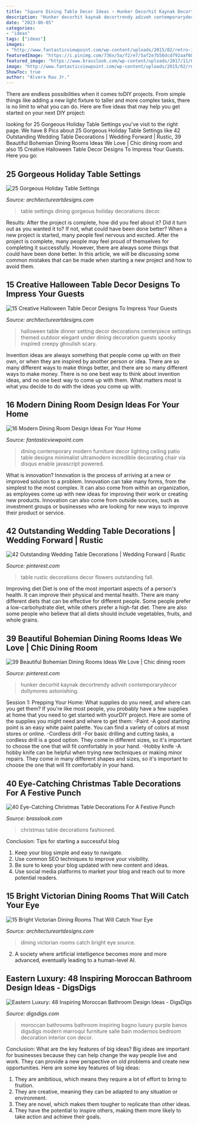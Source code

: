 ```yaml
---
title: "Square Dining Table Decor Ideas ~ Hunker Decorhit Kaynak Decortrendy Adiveh Contemporarydecor Dollymores Astonishing"
description: "Hunker decorhit kaynak decortrendy adiveh contemporarydecor dollymores astonishing"
date: "2023-06-05"
categories:
- "ideas"
tags: ["ideas"]
images:
- "http://www.fantasticviewpoint.com/wp-content/uploads/2015/02/retro-inspiration-minimalist-ideas-and-dining-room-design-contemporary-634x845.jpg"
featuredImage: "https://i.pinimg.com/736x/5a/f2/e7/5af2e7b56dcd792aaf68012d230888f0.jpg"
featured_image: "https://www.brasslook.com/wp-content/uploads/2017/11/Old-fashioned-Christmas-table-decorations.jpg"
image: "http://www.fantasticviewpoint.com/wp-content/uploads/2015/02/retro-inspiration-minimalist-ideas-and-dining-room-design-contemporary-634x845.jpg"
ShowToc: true
author: "Alvera Rau Jr."
---
```



There are endless possibilities when it comes toDIY projects. From simple things like adding a new light fixture to taller and more complex tasks, there is no limit to what you can do. Here are five ideas that may help you get started on your next DIY project: 

	

		
looking for 25 Gorgeous Holiday Table Settings you've visit to the right page. We have 8 Pics about 25 Gorgeous Holiday Table Settings like 42 Outstanding Wedding Table Decorations | Wedding Forward | Rustic, 39 Beautiful Bohemian Dining Rooms Ideas We Love | Chic dining room and also 15 Creative Halloween Table Decor Designs To Impress Your Guests. Here you go:
		
    
## 25 Gorgeous Holiday Table Settings

<img loading=lazy src="https://www.architectureartdesigns.com/wp-content/uploads/2013/02/Dining-Table-Decor-ArchiArtDesigns-21.jpg" onerror="this.onerror=null;this.src='https://tse3.mm.bing.net/th?id=OIP.p17enWxVDhvRYlybPyhMcwHaJ4&amp;pid=15.1';" alt="25 Gorgeous Holiday Table Settings">

_Source: architectureartdesigns.com_

>table settings dining gorgeous holiday decorations decor. 

	

Results: After the project is complete, how did you feel about it? Did it turn out as you wanted it to? If not, what could have been done better?
When a new project is started, many people feel nervous and excited. After the project is complete, many people may feel proud of themselves for completing it successfully. However, there are always some things that could have been done better. In this article, we will be discussing some common mistakes that can be made when starting a new project and how to avoid them.

    
## 15 Creative Halloween Table Decor Designs To Impress Your Guests

<img loading=lazy src="https://www.architectureartdesigns.com/wp-content/uploads/2015/09/982-630x473.jpg" onerror="this.onerror=null;this.src='https://tse3.mm.bing.net/th?id=OIP.rBufs-SCGqjEUiUvWgF7eAHaFj&amp;pid=15.1';" alt="15 Creative Halloween Table Decor Designs To Impress Your Guests">

_Source: architectureartdesigns.com_

>halloween table dinner setting decor decorations centerpiece settings themed outdoor elegant under dining decoration guests spooky inspired creepy ghoulish scary. 

	

Invention ideas are always something that people come up with on their own, or when they are inspired by another person or idea. There are so many different ways to make things better, and there are so many different ways to make money. There is no one best way to think about invention ideas, and no one best way to come up with them. What matters most is what you decide to do with the ideas you come up with.

    
## 16 Modern Dining Room Design Ideas For Your Home

<img loading=lazy src="http://www.fantasticviewpoint.com/wp-content/uploads/2015/02/retro-inspiration-minimalist-ideas-and-dining-room-design-contemporary-634x845.jpg" onerror="this.onerror=null;this.src='https://tse4.mm.bing.net/th?id=OIP.zYtLMegb9f70-k_UOYpvTQHaJ3&amp;pid=15.1';" alt="16 Modern Dining Room Design Ideas For Your Home">

_Source: fantasticviewpoint.com_

>dining contemporary modern furniture decor lighting ceiling patio table designs minimalist ultramodern incredible decorating chair via disqus enable javascript powered. 

	

What is innovation?
Innovation is the process of arriving at a new or improved solution to a problem. Innovation can take many forms, from the simplest to the most complex. It can also come from within an organization, as employees come up with new ideas for improving their work or creating new products. Innovation can also come from outside sources, such as investment groups or businesses who are looking for new ways to improve their product or service.

    
## 42 Outstanding Wedding Table Decorations | Wedding Forward | Rustic

<img loading=lazy src="https://i.pinimg.com/736x/f1/2e/c4/f12ec49b8ed9473eee8a4259d8951c55--autumn-wedding-flowers-fall-wedding-colors.jpg" onerror="this.onerror=null;this.src='https://tse1.mm.bing.net/th?id=OIP.xXF57WhOUZSBSTlaBlW8CgHaLH&amp;pid=15.1';" alt="42 Outstanding Wedding Table Decorations | Wedding Forward | Rustic">

_Source: pinterest.com_

>table rustic decorations decor flowers outstanding fall. 

	

Improving diet
Diet is one of the most important aspects of a person's health. It can improve their physical and mental health. There are many different diets that can be effective for different people. Some people prefer a low-carbohydrate diet, while others prefer a high-fat diet. There are also some people who believe that all diets should include vegetables, fruits, and whole grains.

    
## 39 Beautiful Bohemian Dining Rooms Ideas We Love | Chic Dining Room

<img loading=lazy src="https://i.pinimg.com/736x/5a/f2/e7/5af2e7b56dcd792aaf68012d230888f0.jpg" onerror="this.onerror=null;this.src='https://tse3.mm.bing.net/th?id=OIP.HuZcF7nzZkXYRy9yqksD1QHaLH&amp;pid=15.1';" alt="39 Beautiful Bohemian Dining Rooms Ideas We Love | Chic dining room">

_Source: pinterest.com_

>hunker decorhit kaynak decortrendy adiveh contemporarydecor dollymores astonishing. 

	

Session 1: Prepping Your Home: What supplies do you need, and where can you get them?
If you're like most people, you probably have a few supplies at home that you need to get started with yourDIY project. Here are some of the supplies you might need and where to get them:
-Paint -A good starting point is an easy white paint palette. You can find a variety of colors at most stores or online. 
-Cordless drill -For basic drilling and cutting tasks, a cordless drill is a good option. They come in different sizes, so it's important to choose the one that will fit comfortably in your hand. 
-Hobby knife -A hobby knife can be helpful when trying new techniques or making minor repairs. They come in many different shapes and sizes, so it's important to choose the one that will fit comfortably in your hand.

    
## 40 Eye-Catching Christmas Table Decorations For A Festive Punch

<img loading=lazy src="https://www.brasslook.com/wp-content/uploads/2017/11/Old-fashioned-Christmas-table-decorations.jpg" onerror="this.onerror=null;this.src='https://tse1.mm.bing.net/th?id=OIP.36mVaFcErNeSAo8hRV1C-wHaLO&amp;pid=15.1';" alt="40 Eye-Catching Christmas Table Decorations For A Festive Punch">

_Source: brasslook.com_

>christmas table decorations fashioned. 

	

Conclusion: Tips for starting a successful blog
1. Keep your blog simple and easy to navigate.
2. Use common SEO techniques to improve your visibility.
3. Be sure to keep your blog updated with new content and ideas.
4. Use social media platforms to market your blog and reach out to more potential readers.

    
## 15 Bright Victorian Dining Rooms That Will Catch Your Eye

<img loading=lazy src="https://www.architectureartdesigns.com/wp-content/uploads/2016/04/5-43.jpg" onerror="this.onerror=null;this.src='https://tse2.mm.bing.net/th?id=OIP.Dxgfl-2wTVJ5EPuXlf-x_wHaJ4&amp;pid=15.1';" alt="15 Bright Victorian Dining Rooms That Will Catch Your Eye">

_Source: architectureartdesigns.com_

>dining victorian rooms catch bright eye source. 

	

2. A society where artificial intelligence becomes more and more advanced, eventually leading to a human-level AI. 

    
## Eastern Luxury: 48 Inspiring Moroccan Bathroom Design Ideas - DigsDigs

<img loading=lazy src="http://www.digsdigs.com/photos/inspiring-moroccan-bathrooms-41-554x739.jpg" onerror="this.onerror=null;this.src='https://tse4.mm.bing.net/th?id=OIP.nEXLn6XvexFU9uVYO14reQHaJ4&amp;pid=15.1';" alt="Eastern Luxury: 48 Inspiring Moroccan Bathroom Design Ideas - DigsDigs">

_Source: digsdigs.com_

>moroccan bathrooms bathroom inspiring bagno luxury purple banos digsdigs modern marroqui furniture salle bain modernos bedroom decoration interior con decor. 

	

Conclusion: What are the key features of big ideas?
Big ideas are important for businesses because they can help change the way people live and work. They can provide a new perspective on old problems and create new opportunities. Here are some key features of big ideas: 
1. They are ambitious, which means they require a lot of effort to bring to fruition. 
2. They are creative, meaning they can be adapted to any situation or environment. 
3. They are novel, which makes them tougher to replicate than other ideas. 
4. They have the potential to inspire others, making them more likely to take action and achieve their goals.

